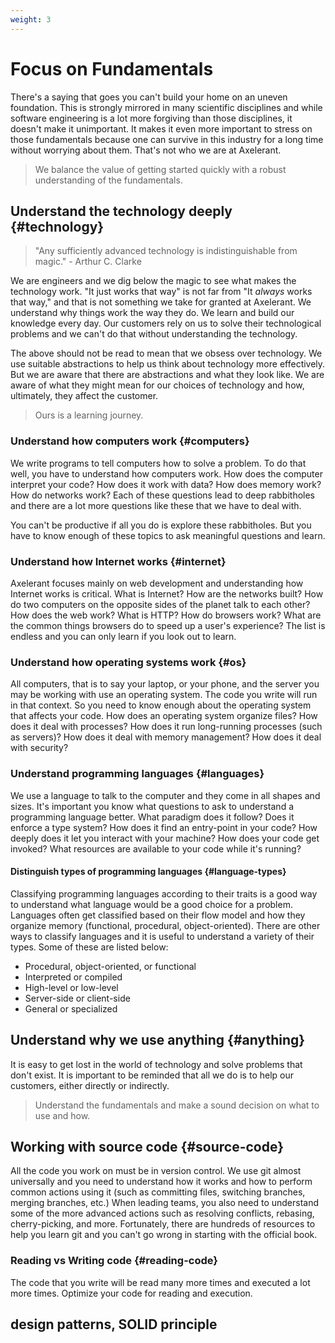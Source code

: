 ```yaml
---
weight: 3
---
```


# Focus on Fundamentals

There's a saying that goes you can't build your home on an uneven foundation. This is strongly mirrored in many scientific disciplines and while software engineering is a lot more forgiving than those disciplines, it doesn't make it unimportant. It makes it even more important to stress on those fundamentals because one can survive in this industry for a long time without worrying about them. That's not who we are at Axelerant.

> We balance the value of getting started quickly with a robust understanding of the fundamentals.

## Understand the technology deeply {#technology}

> "Any sufficiently advanced technology is indistinguishable from magic." - Arthur C. Clarke

We are engineers and we dig below the magic to see what makes the technology work. "It just works that way" is not far from "It _always_ works that way," and that is not something we take for granted at Axelerant. We understand why things work the way they do. We learn and build our knowledge every day. Our customers rely on us to solve their technological problems and we can't do that without understanding the technology.

The above should not be read to mean that we obsess over technology. We use suitable abstractions to help us think about technology more effectively. But we are aware that there are abstractions and what they look like. We are aware of what they might mean for our choices of technology and how, ultimately, they affect the customer.

> Ours is a learning journey.

### Understand how computers work {#computers}

We write programs to tell computers how to solve a problem. To do that well, you have to understand how computers work. How does the computer interpret your code? How does it work with data? How does memory work? How do networks work? Each of these questions lead to deep rabbitholes and there are a lot more questions like these that we have to deal with.

You can't be productive if all you do is explore these rabbitholes. But you have to know enough of these topics to ask meaningful questions and learn.

### Understand how Internet works {#internet}

Axelerant focuses mainly on web development and understanding how Internet works is critical. What is Internet? How are the networks built? How do two computers on the opposite sides of the planet talk to each other? How does the web work? What is HTTP? How do browsers work? What are the common things browsers do to speed up a user's experience? The list is endless and you can only learn if you look out to learn.

### Understand how operating systems work {#os}

All computers, that is to say your laptop, or your phone, and the server you may be working with use an operating system. The code you write will run in that context. So you need to know enough about the operating system that affects your code. How does an operating system organize files? How does it deal with processes? How does it run long-running processes (such as servers)? How does it deal with memory management? How does it deal with security?

### Understand programming languages {#languages}

We use a language to talk to the computer and they come in all shapes and sizes. It's important you know what questions to ask to understand a programming language better. What paradigm does it follow? Does it enforce a type system? How does it find an entry-point in your code? How deeply does it let you interact with your machine? How does your code get invoked? What resources are available to your code while it's running?

#### Distinguish types of programming languages {#language-types}

Classifying programming languages according to their traits is a good way to understand what language would be a good choice for a problem. Languages often get classified based on their flow model and how they organize memory (functional, procedural, object-oriented). There are other ways to classify languages and it is useful to understand a variety of their types. Some of these are listed below:

- Procedural, object-oriented, or functional
- Interpreted or compiled
- High-level or low-level
- Server-side or client-side
- General or specialized

## Understand why we use anything {#anything}

It is easy to get lost in the world of technology and solve problems that don't exist. It is important to be reminded that all we do is to help our customers, either directly or indirectly.

> Understand the fundamentals and make a sound decision on what to use and how.

## Working with source code {#source-code}

All the code you work on must be in version control. We use git almost universally and you need to understand how it works and how to perform common actions using it (such as committing files, switching branches, merging branches, etc.) When leading teams, you also need to understand some of the more advanced actions such as resolving conflicts, rebasing, cherry-picking, and more. Fortunately, there are hundreds of resources to help you learn git and you can't go wrong in starting with the official book.

### Reading vs Writing code {#reading-code}

The code that you write will be read many more times and executed a lot more times. Optimize your code for reading and execution.

## design patterns, SOLID principle
